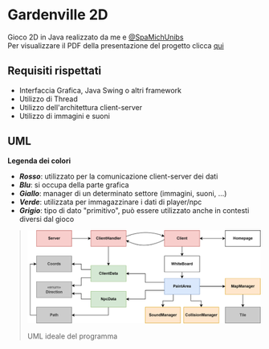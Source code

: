 # Gardenville 2D
Gioco 2D in Java realizzato da me e [@SpaMichUnibs](https://github.com/SpaMichUnibs) <br/>
Per visualizzare il PDF della presentazione del progetto clicca [qui](src/res/pp/GARDENVILLE%202D.pdf)

## Requisiti rispettati
- Interfaccia Grafica, Java Swing o altri framework
- Utilizzo di Thread
- Utilizzo dell'architettura client-server
- Utilizzo di immagini e suoni

## UML
**Legenda dei colori**
- **_Rosso_**: utilizzato per la comunicazione client-server dei dati
- **_Blu_**: si occupa della parte grafica 
- **_Giallo_**: manager di un determinato settore (immagini, suoni, ...)
- **_Verde_**: utilizzata per immagazzinare i dati di player/npc
- **_Grigio_**: tipo di dato "primitivo", può essere utilizzato anche in contesti diversi dal gioco
>![UML](src/res/uml/uml.png?raw=true)
>
>UML ideale del programma
